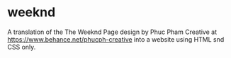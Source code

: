 # weeknd
A translation of the The Weeknd Page design by Phuc Pham Creative at https://www.behance.net/phucph-creative into a website using HTML snd CSS only.

